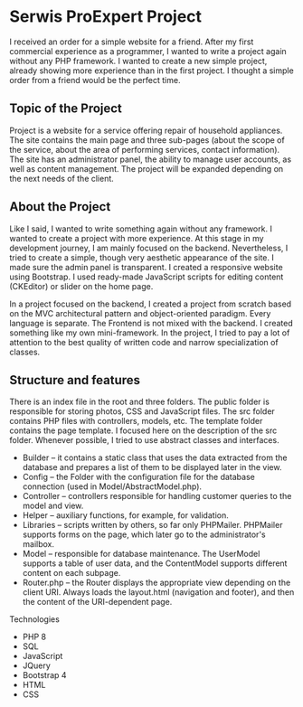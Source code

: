 # Serwis ProExpert Project
I received an order for a simple website for a friend. After my first commercial experience as a programmer, I wanted to write a project again without any PHP framework. I wanted to create a new simple project, already showing more experience than in the first project. I thought a simple order from a friend would be the perfect time.

## Topic of the Project
Project is a website for a service offering repair of household appliances. The site contains the main page and three sub-pages (about the scope of the service, about the area of performing services, contact information). The site has an administrator panel, the ability to manage user accounts, as well as content management. The project will be expanded depending on the next needs of the client.

## About the Project
Like I said, I wanted to write something again without any framework. I wanted to create a project with more experience. At this stage in my development journey, I am mainly focused on the backend. Nevertheless, I tried to create a simple, though very aesthetic appearance of the site. I made sure the admin panel is transparent. I created a responsive website using Bootstrap. I used ready-made JavaScript scripts for editing content (CKEditor) or slider on the home page.

In a project focused on the backend, I created a project from scratch based on the MVC architectural pattern and object-oriented paradigm. Every language is separate. The Frontend is not mixed with the backend. I created something like my own mini-framework. In the project, I tried to pay a lot of attention to the best quality of written code and narrow specialization of classes. 

## Structure and features
There is an index file in the root and three folders. The public folder is responsible for storing photos, CSS and JavaScript files. The src folder contains PHP files with controllers, models, etc. The template folder contains the page template. I focused here on the description of the src folder. Whenever possible, I tried to use abstract classes and interfaces.

* Builder – it contains a static class that uses the data extracted from the database and prepares a list of them to be displayed later in the view.
* Config – the Folder with the configuration file for the database connection (used in Model/AbstractModel.php).
* Controller – controllers responsible for handling customer queries to the model and view. 
* Helper – auxiliary functions, for example, for validation.
* Libraries – scripts written by others, so far only PHPMailer. PHPMailer supports forms on the page, which later go to the administrator's mailbox.
* Model – responsible for database maintenance. The UserModel supports a table of user data, and the ContentModel supports different content on each subpage.
* Router.php – the Router displays the appropriate view depending on the client URI. Always loads the layout.html (navigation and footer), and then the content of the URI-dependent page.

Technologies
* PHP 8
* SQL
* JavaScript
* JQuery
* Bootstrap 4
* HTML
* CSS
